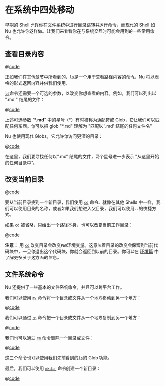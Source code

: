 # 在系统中四处移动

早期的 Shell 允许你在文件系统中进行目录跳转并运行命令，而现代的 Shell 如 Nu 也允许你这样做。让我们来看看你在与系统交互时可能会用到的一些常用命令。

## 查看目录内容

@[code](@snippets/moving_around/ls_example.sh)

正如我们在其他章节中所看到的，[`ls`](/book/commands/ls.md)是一个用于查看路径内容的命令。Nu 将以表格的形式返回内容并供我们使用。

[`ls`](/book/commands/ls.md)命令还需要一个可选的参数，以改变你想查看的内容。例如，我们可以列出以 ".md " 结尾的文件：

@[code](@snippets/moving_around/ls_shallow_glob_example.sh)

上述可选参数 "**\*.md**" 中的星号（\*）有时被称为通配符或 Glob，它让我们可以匹配任何东西。你可以把 glob "\*.md" 理解为 "匹配以 '.md' 结尾的任何文件名"

Nu 也使用现代 Globs，它允许你访问更深的目录：

@[code](@snippets/moving_around/ls_deep_glob_example.sh)

在这里，我们要寻找任何以".md" 结尾的文件，两个星号进一步表示 "从这里开始的任何目录中"。

## 改变当前目录

@[code](@snippets/moving_around/cd_example.sh)

要从当前目录换到一个新目录，我们使用 [`cd`](/book/commands/cd.md) 命令。就像在其他 Shells 中一样，我们可以使用目录的名称，或者如果我们想进入父目录，我们可以使用`..`的快捷方式。

如果 [`cd`](/book/commands/cd.md) 被省略，只给出一个路径本身，也可以改变当前工作目录：

@[code](@snippets/moving_around/cd_without_command_example.sh)

**注意：** 用 [`cd`](/book/commands/cd.md) 改变目录会改变`PWD`环境变量。这意味着目录的改变会保留到当前代码块中，一旦你退出这个代码块，你就会返回到以前的目录。你可以在 [环境篇](environment.md) 中了解更多关于这方面的信息。

## 文件系统命令

Nu 还提供了一些基本的文件系统命令，并且可以跨平台工作。

我们可以使用 [`mv`](/book/commands/mv.md) 命令将一个目录或文件从一个地方移动到另一个地方：

@[code](@snippets/moving_around/mv_example.sh)

我们可以通过 [`cp`](/book/commands/cp.md) 命令把一个目录或文件从一个地方复制到另一个地方：

@[code](@snippets/moving_around/cp_example.sh)

我们也可以通过 [`rm`](/book/commands/rm.md) 命令删除一个目录或文件：

@[code](@snippets/moving_around/rm_example.sh)

这三个命令也可以使用我们先前看到的[`ls`](/book/commands/ls.md)的 Glob 功能。

最后，我们可以使用 [`mkdir`](/book/commands/mkdir.md) 命令创建一个新目录：

@[code](@snippets/moving_around/mkdir_example.sh)
